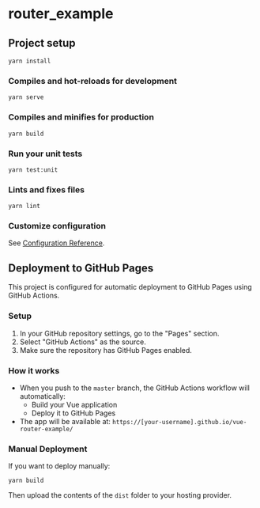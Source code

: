 # router_example

## Project setup

```
yarn install
```

### Compiles and hot-reloads for development

```
yarn serve
```

### Compiles and minifies for production

```
yarn build
```

### Run your unit tests

```
yarn test:unit
```

### Lints and fixes files

```
yarn lint
```

### Customize configuration

See [Configuration Reference](https://cli.vuejs.org/config/).

## Deployment to GitHub Pages

This project is configured for automatic deployment to GitHub Pages using GitHub Actions.

### Setup

1. In your GitHub repository settings, go to the "Pages" section.
2. Select "GitHub Actions" as the source.
3. Make sure the repository has GitHub Pages enabled.

### How it works

- When you push to the `master` branch, the GitHub Actions workflow will automatically:
  - Build your Vue application
  - Deploy it to GitHub Pages
- The app will be available at: `https://[your-username].github.io/vue-router-example/`

### Manual Deployment

If you want to deploy manually:

```
yarn build
```

Then upload the contents of the `dist` folder to your hosting provider.
